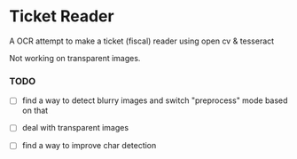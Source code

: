 # Ticket Reader

A OCR attempt to make a ticket (fiscal) reader using open cv & tesseract

Not working on transparent images.

### TODO 
- [ ] find a way to detect blurry images and switch "preprocess" mode based on that
- [ ] deal with transparent images
- [ ] find a way to improve char detection

